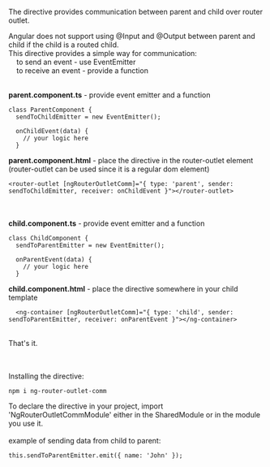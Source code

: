 The directive provides communication between parent and child over router outlet.<br/>

Angular does not support using @Input and @Output between parent and child if the child is a routed child.<br/>
This directive provides a simple way for communication:<br/>
&nbsp;&nbsp;&nbsp;&nbsp;to send an event - use EventEmitter<br/>
&nbsp;&nbsp;&nbsp;&nbsp;to receive an event - provide a function<br/><br/>

**parent.component.ts** - provide event emitter and a function
```
class ParentComponent {
  sendToChildEmitter = new EventEmitter();

  onChildEvent(data) {
    // your logic here
  }
```

**parent.component.html** - place the directive in the router-outlet element (router-outlet can be used since it is a regular dom element)
```
<router-outlet [ngRouterOutletComm]="{ type: 'parent', sender: sendToChildEmitter, receiver: onChildEvent }"></router-outlet>
```
<br/><br/>
**child.component.ts** - provide event emitter and a function
```
class ChildComponent {
  sendToParentEmitter = new EventEmitter();

  onParentEvent(data) {
    // your logic here
  }
```

**child.component.html** - place the directive somewhere in your child template
```
  <ng-container [ngRouterOutletComm]="{ type: 'child', sender: sendToParentEmitter, receiver: onParentEvent }"></ng-container>
```
<br/>
That's it.<br/><br/><br/>

Installing the directive:
```
npm i ng-router-outlet-comm
```

To declare the directive in your project, import 'NgRouterOutletCommModule' either in the SharedModule or in the module you use it.<br/><br/>
example of sending data from child to parent:
```
this.sendToParentEmitter.emit({ name: 'John' });
```
